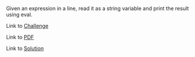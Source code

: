 Given an expression in a line, read it as a string variable and print the result using eval.

Link to [Challenge](https://www.hackerrank.com/challenges/python-eval/problem)

Link to [PDF](./eval.pdf)

Link to [Solution](./eval.py)
